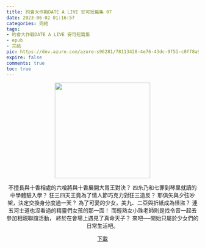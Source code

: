 ```yaml
---
title: 約會大作戰DATE A LIVE 安可短篇集 07
date: 2023-06-02 01:16:57
categories: 完結
tags:
- 約會大作戰DATE A LIVE 安可短篇集
- epub
- 完結
pic: https://dev.azure.com/azure-s96281/78113428-4e76-43dc-9f51-c0ff8a913055/_apis/git/repositories/a379171b-de46-4c10-9b0d-00da23959885/items?path=/Epub%20Cover/%E7%B4%84%E6%9C%83%E5%A4%A7%E4%BD%9C%E6%88%B0DATE%20A%20LIVE%20%E5%AE%89%E5%8F%AF%E7%9F%AD%E7%AF%87%E9%9B%86-07.jpg&versionDescriptor%5BversionOptions%5D=0&versionDescriptor%5BversionType%5D=0&versionDescriptor%5Bversion%5D=main&resolveLfs=true&%24format=octetStream&api-version=5.0
expire: false
comments: true
toc: true
---
```


<div style="text-align:center" class="kratos-post-content">

<img width="250px" src="https://dev.azure.com/azure-s96281/78113428-4e76-43dc-9f51-c0ff8a913055/_apis/git/repositories/a379171b-de46-4c10-9b0d-00da23959885/items?path=/Epub%20Cover/%E7%B4%84%E6%9C%83%E5%A4%A7%E4%BD%9C%E6%88%B0DATE%20A%20LIVE%20%E5%AE%89%E5%8F%AF%E7%9F%AD%E7%AF%87%E9%9B%86-07.jpg&versionDescriptor%5BversionOptions%5D=0&versionDescriptor%5BversionType%5D=0&versionDescriptor%5Bversion%5D=main&resolveLfs=true&%24format=octetStream&api-version=5.0">

<p>
不擅長與十香相處的六喰將與十香展開大胃王對決？
四糸乃和七罪到琴里就讀的中學體驗入學？
狂三四天王竟為了情人節巧克力對狂三造反？
耶俱矢與夕弦吵架，決定交換身分度過一天？
為了可愛的少女，美九、二亞與折紙成為怪盜？
連五河士道也沒看過的精靈們女孩的那一面！
而輕熟女小珠老師則是找令音一起去參加相親聯誼活動，
終於在會場上遇見了真命天子？
來吧──開始只屬於少女們的日常生活吧。
</p>

<p>
<a href="https://epubdatabase.azurewebsites.net/EBOOKS/EPUB/完結/約會大作戰/安可短篇集/DATE%20A%20LIVE%20%E7%B4%84%E6%9C%83%E5%A4%A7%E4%BD%9C%E6%88%B0%20%E5%AE%89%E5%8F%AF%E7%9F%AD%E7%AF%87%E9%9B%867.epub?download=1">下載</a>
</p>

</div>
